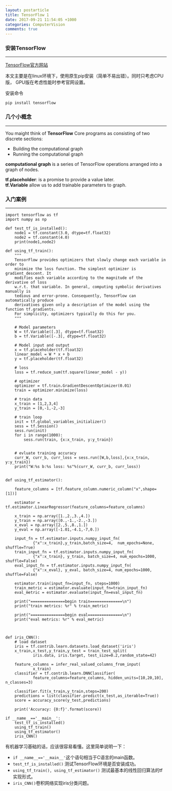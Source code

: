 ```yaml
---
layout: postarticle
title: TensorFlow 1
date: 2017-09-21 11:54:05 +1000
categories: ComputerVision
comments: true
--- 
```



### 安装TensorFlow    
---  
[TensorFlow官方网站](https://www.tensorflow.org) 

本文主要是在linux环境下，使用原生pip安装（简单不易出错）。同时只考虑CPU版， GPU版在考虑性能时参考官网设置。

安装命令
```
pip install tensorflow
```

### 几个小概念    
---  

You maight think of **TensorFlow** Core programs as consisting of two discrete sections:
- Building the computational graph
- Running the computational graph

**computational graph** is a series of TensorFlow operations arranged into a graph of nodes.

**tf.placeholder**: is a promise to provide a value later.   
**tf.Variable** allow us to add trainable parameters to graph.  

      
### 入门案例    
--- 

```
import tensorflow as tf
import numpy as np

def test_tf_is_installed():
    node1 = tf.constant(3.0, dtype=tf.float32)
    node2 = tf.constant(4.0)
    print(node1,node2) 
    
def using_tf_train():
    """
    TensorFlow provides optimizers that slowly change each variable in order to 
    minimize the loss function. The simplest optimizer is gradient_descent. It 
    modifies each variable according to the magnitude of the derivative of loss 
    w.r.t. that variable. In general, computing symbolic derivatives manually is 
    tedious and error-prone. Consequently, TensorFlow can automatically produce 
    derivatives given only a description of the model using the function tf.gradients.
    For simplicity, optimizers typically do this for you.
    """

    # Model parameters
    W = tf.Variable([.3], dtype=tf.float32)
    b = tf.Variable([-.3], dtype=tf.float32)
    
    # Model input and output
    x = tf.placeholder(tf.float32)
    linear_model = W * x + b
    y = tf.placeholder(tf.float32)
    
    # loss
    loss = tf.reduce_sum(tf.square(linear_model - y))
    
    # optimizer
    optimizer = tf.train.GradientDescentOptimizer(0.01)
    train = optimizer.minimize(loss)
    
    # train data
    x_train = [1,2,3,4]
    y_train = [0,-1,-2,-3]
    
    # train loop
    init = tf.global_variables_initializer()
    sess = tf.Session()
    sess.run(init)
    for i in range(1000):
        sess.run(train, {x:x_train, y:y_train})
        
        
    # evluate training accuracy
    curr_W, curr_b, curr_loss = sess.run([W,b,loss],{x:x_train, y:y_train})
    print("W:%s b:%s loss: %s"%(curr_W, curr_b, curr_loss))
    
    
def using_tf_estimator():
    
    feature_columns = [tf.feature_column.numeric_column("x",shape=[1])]
    
    estimator = tf.estimator.LinearRegressor(feature_columns=feature_columns)
    
    x_train = np.array([1.,2.,3.,4.])
    y_train = np.array([0.,-1.,-2.,-3.])
    x_eval = np.array([2.,5.,8.,1.])
    y_eval = np.array([-1.01,-4.1,-7,0.])
    
    input_fn = tf.estimator.inputs.numpy_input_fn(
            {"x":x_train},y_train,batch_size=4,  num_epochs=None, shuffle=True)
    train_input_fn = tf.estimator.inputs.numpy_input_fn(
            {"x":x_train}, y_train, batch_size=4, num_epochs=1000, shuffle=False)
    eval_input_fn = tf.estimator.inputs.numpy_input_fn(
            {"x":x_eval}, y_eval, batch_size=4, num_epochs=1000, shuffle=False)
    
    estimator.train(input_fn=input_fn, steps=1000)
    train_metric = estimator.evaluate(input_fn=train_input_fn)
    eval_metric = estimator.evaluate(input_fn=eval_input_fn)
    
    print("===============begin train==============\n")
    print("train metrics: %r" % train_metric)
    
    print("===============begin eval===============\n")
    print("eval metrics: %r" % eval_metric)    
    
    
    
def iris_CNN():
    # load dataset
    iris = tf.contrib.learn.datasets.load_dataset('iris')
    x_train,x_test,y_train,y_test = train_test_split(
            iris.data, iris.target, test_size=0.2,random_state=42)
    
    feature_columns = infer_real_valued_columns_from_input(
            x_train)
    classifier = tf.contrib.learn.DNNClassifier(
            feature_columns=feature_columns, hidden_units=[10,20,10], n_classes=3)
    
    classifier.fit(x_train,y_train,steps=200)
    predictions = list(classifier.predict(x_test,as_iterable=True))
    score = accuracy_score(y_test,predictions)
    
    print('Accuracy: {0:f}'.format(score))    

if __name__=='__main__':
    test_tf_is_installed()
    using_tf_train()
    using_tf_estimator()
    iris_CNN()
```

有机器学习基础的话，应该很容易看懂。这里简单说明一下：

- `if __name__=='__main__'`这个语句相当于C语言的main函数。
- `test_tf_is_installed()` 测试TensorFlow环境是否安装成功。
- `using_tf_train(), using_tf_estimator()` 测试最基本的线性回归算法的tf实现形式。
- `iris_CNN()`卷积网络实现iris分类问题。









